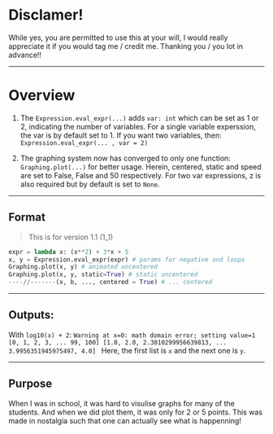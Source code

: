 # Disclamer!
While yes, you are permitted to use this at your will, I would really appreciate it if you would tag me / credit me.
Thanking you / you lot in advance!!
___
# Overview

1. The `Expression.eval_expr(...)` adds `var: int` which can be set as 1 or 2, indicating the number of variables.
For a single variable experssion, the var is by default set to 1.
If you want two variables, then: `Expression.eval_expr(... , var = 2)`

2. The graphing system now has converged to only one function: `Graphing.plot(...)` for better usage.
Herein, centered, static and speed are set to False, False and 50 respectively.
For two var expressions, z is also required but by default is set to `None`.
___
## Format
> This is for version 1.1 (1_1)

```python
expr = lambda x: (x**2) + 3*x + 5
x, y = Expression.eval_expr(expr) # params for negative and loops
Graphing.plot(x, y) # animated uncentered
Graphing.plot(x, y, static=True) # static uncentered
----//-------(x, b, ..., centered = True) # ... centered
```
___
## Outputs:


With `log10(x) + 2`:
`Warning at x=0: math domain error; setting value=1
[0, 1, 2, 3, ... 99, 100] [1.0, 2.0, 2.3010299956639813, ... 3.9956351945975497, 4.0]
`
Here, the first list is `x` and the next one is `y`.
___
## Purpose

When I was in school, it was hard to visulise graphs for many of the students. And when we did plot them, it was only for 2 or 5 points.
This was made in nostalgia such that one can actually see what is happenning!
